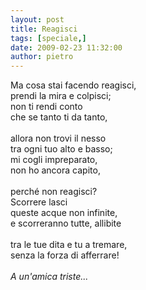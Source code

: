 ```yaml
---
layout: post
title: Reagisci
tags: [speciale,]
date: 2009-02-23 11:32:00
author: pietro
---
```

Ma cosa stai facendo reagisci,<br/>prendi la mira e colpisci;<br/>non ti rendi conto<br/>che se tanto ti da tanto,<br/><br/>allora non trovi il nesso<br/>tra ogni tuo alto e basso;<br/>mi cogli impreparato,<br/>non ho ancora capito,<br/><br/>perché non reagisci?<br/>Scorrere lasci<br/>queste acque non infinite,<br/>e scorreranno tutte, allibite<br/><br/>tra le tue dita e tu a tremare,<br/>senza la forza di afferrare!<br/><br/><span style="font-style: italic">A un'amica triste...</span>
